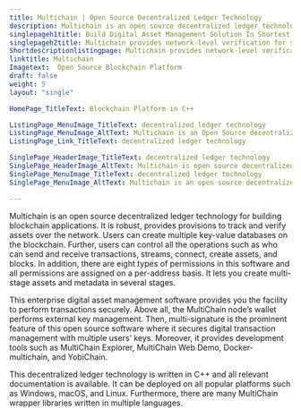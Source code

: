```yaml
---
title: Multichain | Open Source Decentralized Ledger Technology
description: Multichain is an open source decentralized ledger technology for building blockchain applications. It is robust and comes with many other powerful features.
singlepageh1title: Build Digital Asset Management Solution In Shortest Time
singlepageh2title: Multichain provides network-level verification for safe transactions with full control. It comes up with multi signatures, cold nodes, and admin by consensus.
Shortdescriptionlistingpage: Multichain provides network-level verification for safe transactions with full control. It comes up with multi signatures, cold nodes, and admin by consensus.
linktitle: Multichain
Imagetext:  Open Source Blockchain Platform
draft: false
weight: 5
layout: "single"

HomePage_TitleText: Blockchain Platform in C++

ListingPage_MenuImage_TitleText: decentralized ledger technology
ListingPage_MenuImage_AltText: Multichain is an Open Source decentralized ledger technology
ListingPage_Link_TitleText: decentralized ledger technology

SinglePage_HeaderImage_TitleText: decentralized ledger technology
SinglePage_HeaderImage_AltText: Multichain is open source decentralized ledger technology
SinglePage_MenuImage_TitleText: decentralized ledger technology
SinglePage_MenuImage_AltText: Multichain is an open source decentralized ledger technology

---
```


Multichain is an open source decentralized ledger technology for building blockchain applications. It is robust, provides provisions to track and verify assets over the network. Users can create multiple key-value databases on the blockchain. Further, users can control all the operations such as who can send and receive transactions, streams, connect, create assets, and blocks. In addition, there are eight types of permissions in this software and all permissions are assigned on a per-address basis. It lets you create multi-stage assets and metadata in several stages.

This enterprise digital asset management software provides you the facility to perform transactions securely. Above all, the MultiChain node’s wallet performs external key management. Then, multi-signature is the prominent feature of this open source software where it secures digital transaction management with multiple users’ keys. Moreover, it provides development tools such as MultiChain Explorer, MultiChain Web Demo, Docker-multichain, and YobiChain.

This decentralized ledger technology is written in C++ and all relevant documentation is available. It can be deployed on all popular platforms such as Windows, macOS, and Linux. Furthermore, there are many MultiChain wrapper libraries written in multiple languages.

<a class="anchor" id="requirements" name="requirements" style="font-size: 12.16px;"></a>